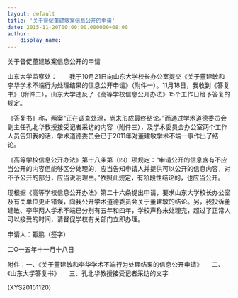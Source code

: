 ```yaml
---
layout: default
title: '关于督促董建敏案信息公开的申请'
date: 2015-11-20T00:00:00.000000+08:00
author:
    display_name: 
---
```


关于督促董建敏案信息公开的申请

山东大学监察处：　　我于10月21日向山东大学校长办公室提交《关于董建敏和李华学术不端行为处理结果的信息公开申请》（附件一）。11月18日，我收到《答复书》（附件二）。山东大学违反了《高等学校信息公开办法》15个工作日给予答复的规定。

《答复书》称，两案“正在调查处理，尚未形成最终结论。”而通过学术道德委员会副主任孔北华教授接受记者采访的内容（附件三），及学术委员会办公室两个工作人员告知我的话，学术道德委员会已于2011年对董建敏学术不端一事作出了结论。

《高等学校信息公开办法》第十八条第（四）项规定：“申请公开的信息含有不应当公开的内容但能够区分处理的，应当告知申请人并提供可以公开的信息内容，对不予公开的部分，应当说明理由。”依照此规定，有阶段性结论的，也应当公开。

现根据《高等学校信息公开办法》第二十六条提出申请，要求山东大学校长办公室及有关单位更正错误，向我公开学术道德委员会关于董建敏的结论。另，我投诉董建敏、李华两人学术不端已分别有五年和四年，学校声称未处理完，超过了正常人可以接受的时间，请督促学校有关部门立即办理。

申请人：甄鹏（签字）

二O一五年十一月十八日

附件：一、《关于董建敏和李华学术不端行为处理结果的信息公开申请》　　二、《山东大学答复书》　　三、孔北华教授接受记者采访的文字

(XYS20151120)

